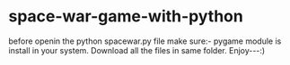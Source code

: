 # space-war-game-with-python
before openin the python spacewar.py file make sure:-
pygame module is install in your system.
Download all the files in same folder.
Enjoy---:)
